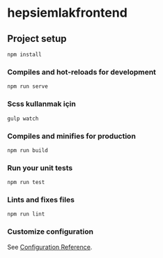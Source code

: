 # hepsiemlakfrontend

## Project setup
```
npm install
```

### Compiles and hot-reloads for development
```
npm run serve
```
### Scss kullanmak için
```
gulp watch
```
### Compiles and minifies for production
```
npm run build
```

### Run your unit tests
```
npm run test
```


### Lints and fixes files
```
npm run lint
```

### Customize configuration
See [Configuration Reference](https://cli.vuejs.org/config/).
